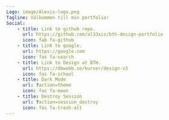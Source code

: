 ```yaml
---
Logo: image/Alexis-logo.png
Tagline: Välkommen till min portfolio!
Social:
    - title: Link to github repo.
      url: https://github.com/al33xis/bth-design-portfolio
      icon: fab fa-github
    - title: Link to google.
      url: https://google.com
      icon: fas fa-search
    - title: Link to Design at BTH.
      url: https://dbwebb.se/kurser/design-v3
      icon: fas fa-school
    - title: Dark Mode
      url: ?action=theme
      icon: fas fa-moon
    - title: Destroy Session
      url: ?action=session_destroy
      icon: fas fa-trash-alt
---
```

